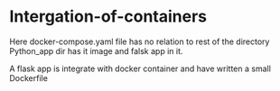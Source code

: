 # Intergation-of-containers

Here docker-compose.yaml file has no relation to rest of the directory
Python_app dir has it image and falsk app in it.

A flask app is integrate with docker container and have written a small Dockerfile
